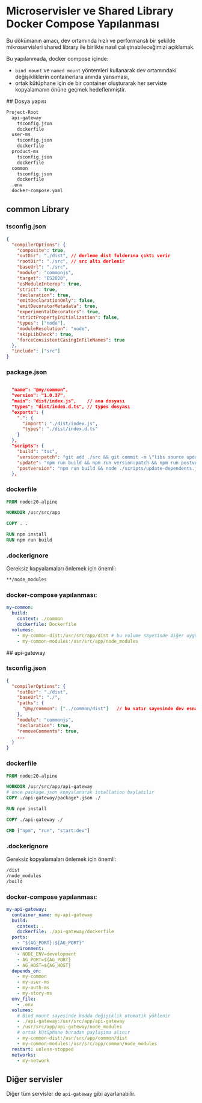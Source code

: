 # Microservisler ve Shared Library Docker Compose Yapılanması

Bu dökümanın amacı, dev ortamında hızlı ve performanslı bir şekilde mikroservisleri shared library ile birlikte nasıl çalıştrıabileceğimizi açıklamak.

Bu yapılanmada, docker compose içinde:

- `bind mount` ve `named mount` yöntemleri kullanarak dev ortamındaki değişikliklerin containerlara anında yansıması,
- ortak kütüphane için de bir container oluşturarak her serviste kopyalamanın önüne geçmek
  hedeflenmiştir.

## Dosya yapısı

```bash
Project-Root
  api-gateway
    tsconfig.json
    dockerfile
  user-ms
    tsconfig.json
    dockerfile
  product-ms
    tsconfig.json
    dockerfile
  common
    tsconfig.json
    dockerfile
  .env
  docker-compose.yaml

```

## common Library

### tsconfig.json

```json
{
  "compilerOptions": {
    "composite": true,
    "outDir": "./dist", // derleme dist folderına çıktı verir
    "rootDir": "./src", // src altı derlenir
    "baseUrl": "./src",
    "module": "commonjs",
    "target": "ES2020",
    "esModuleInterop": true,
    "strict": true,
    "declaration": true,
    "emitDeclarationOnly": false,
    "emitDecoratorMetadata": true,
    "experimentalDecorators": true,
    "strictPropertyInitialization": false,
    "types": ["node"],
    "moduleResolution": "node",
    "skipLibCheck": true,
    "forceConsistentCasingInFileNames": true
  },
  "include": ["src"]
}
```

### package.json

```json

  "name": "@my/common",
  "version": "1.0.37",
  "main": "dist/index.js",    // ana dosyası
  "types": "dist/index.d.ts", // types dosyası
  "exports": {
    ".": {
      "import": "./dist/index.js",
      "types": "./dist/index.d.ts"
    }
  },
  "scripts": {
    "build": "tsc",
    "version:patch": "git add ./src && git commit -m \"libs source updates\" || true && standard-version --release-as patch -m \"common library patch %s\"",
    "update": "npm run build && npm run version:patch && npm run postversion",
    "postversion": "npm run build && node ./scripts/update-dependents.js"
  },

```

### dockerfile

```dockerfile
FROM node:20-alpine

WORKDIR /usr/src/app

COPY . .

RUN npm install
RUN npm run build

```

### .dockerignore

Gereksiz kopyalamaları önlemek için önemli:

```dockerfile
**/node_modules
```

### docker-compose yapılanması:

```yaml
my-common:
  build:
    context: ./common
    dockerfile: Dockerfile
  volumes:
    - my-common-dist:/usr/src/app/dist # bu volume sayesinde diğer uygulamlarla paylaşabileceğiz
    - my-common-modules:/usr/src/app/node_modules
```

## api-gateway

### tsconfig.json

```json
{
  "compilerOptions": {
    "outDir": "./dist",
    "baseUrl": "./",
    "paths": {
      "@my/common": ["../common/dist"]   // bu satır sayesinde dev esnasında tipler tespit edilebiliyor
    },
    "module": "commonjs",
    "declaration": true,
    "removeComments": true,
    ...
  }
}
```

### dockerfile

```dockerfile
FROM node:20-alpine

WORKDIR /usr/src/app/api-gateway
# önce package.json kopyalanarak intallation başlatılır
COPY ./api-gateway/package*.json ./

RUN npm install

COPY ./api-gateway ./

CMD ["npm", "run", "start:dev"]

```

### .dockerignore

Gereksiz kopyalamaları önlemek için önemli:

```dockerfile
/dist
/node_modules
/build

```

### docker-compose yapılanması:

```yaml
my-api-gateway:
  container_name: my-api-gateway
  build:
    context: .
    dockerfile: ./api-gateway/dockerfile
  ports:
    - "${AG_PORT}:${AG_PORT}"
  environment:
    - NODE_ENV=development
    - AG_PORT=${AG_PORT}
    - AG_HOST=${AG_HOST}
  depends_on:
    - my-common
    - my-user-ms
    - my-auth-ms
    - my-story-ms
  env_file:
    - .env
  volumes:
    # Bind mount sayesinde kodda değişiklik otomatik yüklenir
    - ./api-gateway:/usr/src/app/api-gateway
    - /usr/src/app/api-gateway/node_modules
    # ortak kütüphane buradan paylaşıma alınır
    - my-common-dist:/usr/src/app/common/dist
    - my-common-modules:/usr/src/app/common/node_modules
  restart: unless-stopped
  networks:
    - my-network
```

## Diğer servisler

Diğer tüm servisler de `api-gateway` gibi ayarlanabilir.
